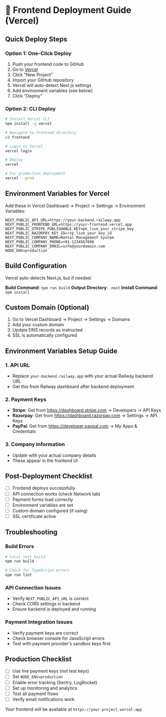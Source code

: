 # 🚀 Frontend Deployment Guide (Vercel)

## Quick Deploy Steps

### Option 1: One-Click Deploy
1. Push your frontend code to GitHub
2. Go to [Vercel](https://vercel.com)
3. Click "New Project"
4. Import your GitHub repository
5. Vercel will auto-detect Next.js settings
6. Add environment variables (see below)
7. Click "Deploy"

### Option 2: CLI Deploy
```bash
# Install Vercel CLI
npm install -g vercel

# Navigate to frontend directory
cd frontend

# Login to Vercel
vercel login

# Deploy
vercel

# For production deployment
vercel --prod
```

## Environment Variables for Vercel

Add these in Vercel Dashboard → Project → Settings → Environment Variables:

```
NEXT_PUBLIC_API_URL=https://your-backend.railway.app
NEXT_PUBLIC_FRONTEND_URL=https://your-frontend.vercel.app
NEXT_PUBLIC_STRIPE_PUBLISHABLE_KEY=pk_live_your_stripe_key
NEXT_PUBLIC_RAZORPAY_KEY_ID=rzp_live_your_key_id
NEXT_PUBLIC_COMPANY_NAME=Rental Management System
NEXT_PUBLIC_COMPANY_PHONE=+91-1234567890
NEXT_PUBLIC_COMPANY_EMAIL=info@yourdomain.com
NODE_ENV=production
```

## Build Configuration

Vercel auto-detects Next.js, but if needed:

**Build Command**: `npm run build`
**Output Directory**: `.next`
**Install Command**: `npm install`

## Custom Domain (Optional)

1. Go to Vercel Dashboard → Project → Settings → Domains
2. Add your custom domain
3. Update DNS records as instructed
4. SSL is automatically configured

## Environment Variables Setup Guide

### 1. API URL
- Replace `your-backend.railway.app` with your actual Railway backend URL
- Get this from Railway dashboard after backend deployment

### 2. Payment Keys
- **Stripe**: Get from https://dashboard.stripe.com → Developers → API Keys
- **Razorpay**: Get from https://dashboard.razorpay.com → Settings → API Keys
- **PayPal**: Get from https://developer.paypal.com → My Apps & Credentials

### 3. Company Information
- Update with your actual company details
- These appear in the frontend UI

## Post-Deployment Checklist

- [ ] Frontend deploys successfully
- [ ] API connection works (check Network tab)
- [ ] Payment forms load correctly
- [ ] Environment variables are set
- [ ] Custom domain configured (if using)
- [ ] SSL certificate active

## Troubleshooting

### Build Errors
```bash
# Local test build
npm run build

# Check for TypeScript errors
npm run lint
```

### API Connection Issues
- Verify `NEXT_PUBLIC_API_URL` is correct
- Check CORS settings in backend
- Ensure backend is deployed and running

### Payment Integration Issues
- Verify payment keys are correct
- Check browser console for JavaScript errors
- Test with payment provider's sandbox keys first

## Production Checklist

- [ ] Use live payment keys (not test keys)
- [ ] Set `NODE_ENV=production`
- [ ] Enable error tracking (Sentry, LogRocket)
- [ ] Set up monitoring and analytics
- [ ] Test all payment flows
- [ ] Verify email notifications work

Your frontend will be available at `https://your-project.vercel.app`
